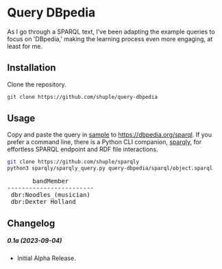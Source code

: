 # Query DBpedia
As I go through a SPARQL text, I've been adapting the example queries to focus on 'DBpedia,' making the learning process even more engaging, at least for me.

## Installation
Clone the repository.
```bash
git clone https://github.com/shuple/query-dbpedia
```

## Usage
Copy and paste the query in <a href="https://github.com/shuple/query-dbpedia/tree/master/sparql">sample</a> to https://dbpedia.org/sparql.
If you prefer a command line, there is a Python CLI companion, <a href="https://github.com/shuple/sparqly">sparqly</a>, for effortless SPARQL endpoint and RDF file interactions.

```bash
git clone https://github.com/shuple/sparqly
python3 sparqly/sparqly_query.py query-dbpedia/sparql/object.sparql
```
<pre>
       bandMember
------------------------
 dbr:Noodles_(musician)
 dbr:Dexter_Holland
</pre>

## Changelog
##### 0.1a (2023-09-04)
- Initial Alpha Release.
